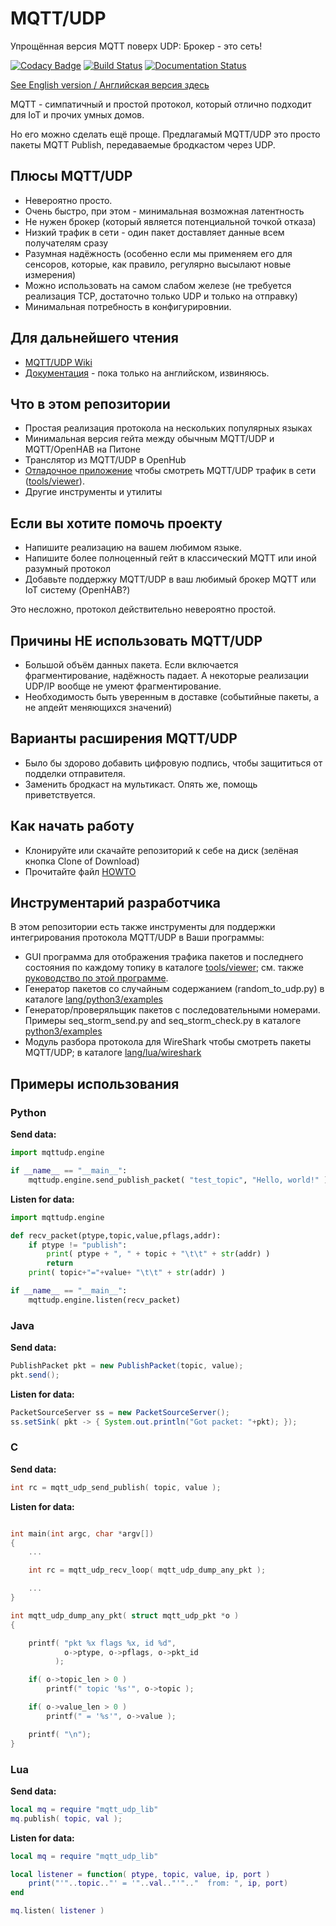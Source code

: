 # MQTT/UDP
Упрощённая версия MQTT поверх UDP: Брокер - это сеть!

[![Codacy Badge](https://api.codacy.com/project/badge/Grade/c498fc36dbea4e41a05f4ba5a8c0ff96)](https://www.codacy.com/app/dzavalishin/mqtt_udp?utm_source=github.com&amp;utm_medium=referral&amp;utm_content=dzavalishin/mqtt_udp&amp;utm_campaign=Badge_Grade) 
[![Build Status](https://travis-ci.org/dzavalishin/mqtt_udp.svg?branch=master)](https://travis-ci.org/dzavalishin/mqtt_udp)
[![Documentation Status](https://readthedocs.org/projects/mqtt-udp/badge/?version=latest)](https://mqtt-udp.readthedocs.io/en/latest/?badge=latest)

[See English version / Английская версия здесь](./README.md)


MQTT - симпатичный и простой протокол, который отлично подходит для IoT и прочих умных домов.

Но его можно сделать ещё проще. Предлагамый MQTT/UDP это просто
пакеты MQTT Publish, передаваемые бродкастом через UDP.

## Плюсы MQTT/UDP

*   Невероятно просто.
*   Очень быстро, при этом - минимальная возможная латентность
*   Не нужен брокер (который является потенциальной точкой отказа)
*   Низкий трафик в сети - один пакет доставляет данные всем получателям сразу
*   Разумная надёжность (особенно если мы применяем его для сенсоров, которые, как правило, регулярно высылают новые измерения)
*   Можно использовать на самом слабом железе (не требуется реализация TCP, достаточно только UDP и только на отправку)
*   Минимальная потребность в конфигурировнии.

## Для дальнейшего чтения

*   [MQTT/UDP Wiki](../../wiki)
*   [Документация](https://mqtt-udp.readthedocs.io/en/latest/) - пока только на английском, извиняюсь.

## Что в этом репозитории

*   Простая реализация протокола на нескольких популярных языках
*   Минимальная версия гейта между обычным MQTT/UDP и MQTT/OpenHAB на Питоне
*   Транслятор из MQTT/UDP в OpenHub
*   [Отладочное приложение](https://github.com/dzavalishin/mqtt_udp/wiki/MQTT-UDP-Viewer-Help) чтобы смотреть MQTT/UDP трафик в сети ([tools/viewer](tools/viewer)).
*   Другие инструменты и утилиты

## Если вы хотите помочь проекту

*   Напишите реализацию на вашем любимом языке.
*   Напишите более полноценный гейт в классический MQTT или иной разумный протокол
*   Добавьте поддержку MQTT/UDP в ваш любимый брокер MQTT или IoT систему (OpenHAB?)

Это несложно, протокол действительно невероятно простой.

## Причины НЕ использовать MQTT/UDP

*   Большой объём данных пакета. Если включается фрагментирование, надёжность падает. А некоторые реализации UDP/IP вообще не умеют фрагментирование.
*   Необходимость быть уверенным в доставке (событийные пакеты, а не апдейт меняющихся значений)

## Варианты расширения MQTT/UDP

*   Было бы здорово добавить цифровую подпись, чтобы защититься от подделки отправителя.
*   Заменить бродкаст на мультикаст. Опять же, помощь приветствуется.

## Как начать работу

*   Клонируйте или скачайте репозиторий к себе на диск (зелёная кнопка Clone of Download)
*   Прочитайте файл [HOWTO](https://raw.githubusercontent.com/dzavalishin/mqtt_udp/master/HOWTO)

## Инструментарий разработчика

В этом репозитории есть также инструменты для поддержки интегрирования протокола MQTT/UDP в Ваши программы:

*   GUI программа для отображения трафика пакетов и последнего состояния по каждому топику в каталоге [tools/viewer](https://github.com/dzavalishin/mqtt_udp/tree/master/tools/viewer); см. также [руководство по этой программе](https://github.com/dzavalishin/mqtt_udp/wiki/MQTT-UDP-Viewer-Help).
*   Генератор пакетов со случайным содержанием (random_to_udp.py) в каталоге [lang/python3/examples](https://github.com/dzavalishin/mqtt_udp/tree/master/python3/examples) 
*   Генератор/проверяльщик пакетов с последовательными номерами. Примеры seq_storm_send.py and seq_storm_check.py в каталоге [python3/examples](https://github.com/dzavalishin/mqtt_udp/tree/master/python3/examples) 
*   Модуль разбора протокола для WireShark чтобы смотреть пакеты MQTT/UDP; в каталоге [lang/lua/wireshark](https://github.com/dzavalishin/mqtt_udp/tree/master/lua/wireshark)

## Примеры использования

### Python

**Send data:**

```python
import mqttudp.engine

if __name__ == "__main__":
    mqttudp.engine.send_publish_packet( "test_topic", "Hello, world!" )
```

**Listen for data:**

```python
import mqttudp.engine

def recv_packet(ptype,topic,value,pflags,addr):
    if ptype != "publish":
        print( ptype + ", " + topic + "\t\t" + str(addr) )
        return
    print( topic+"="+value+ "\t\t" + str(addr) )

if __name__ == "__main__":
    mqttudp.engine.listen(recv_packet)
```



### Java

**Send data:**

```java
PublishPacket pkt = new PublishPacket(topic, value);
pkt.send();

```

**Listen for data:**


```java
PacketSourceServer ss = new PacketSourceServer();
ss.setSink( pkt -> { System.out.println("Got packet: "+pkt); });

```


### C

**Send data:**

```c
int rc = mqtt_udp_send_publish( topic, value );

```

**Listen for data:**

```c

int main(int argc, char *argv[])
{
    ...

    int rc = mqtt_udp_recv_loop( mqtt_udp_dump_any_pkt );

    ...
}

int mqtt_udp_dump_any_pkt( struct mqtt_udp_pkt *o )
{

    printf( "pkt %x flags %x, id %d",
            o->ptype, o->pflags, o->pkt_id
          );

    if( o->topic_len > 0 )
        printf(" topic '%s'", o->topic );

    if( o->value_len > 0 )
        printf(" = '%s'", o->value );

    printf( "\n");
}


```


### Lua


**Send data:**


```lua
local mq = require "mqtt_udp_lib"
mq.publish( topic, val );

```

**Listen for data:**


```lua
local mq = require "mqtt_udp_lib"

local listener = function( ptype, topic, value, ip, port )
    print("'"..topic.."' = '"..val.."'".."	from: ", ip, port)
end

mq.listen( listener )
```




